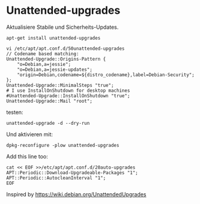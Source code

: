 # Unattended-upgrades

Aktualisiere Stabile und Sicherheits-Updates.

	apt-get install unattended-upgrades

	vi /etc/apt/apt.conf.d/50unattended-upgrades
	// Codename based matching:
	Unattended-Upgrade::Origins-Pattern {
        "o=Debian,a=jessie";
        "o=Debian,a=jessie-updates";
        "origin=Debian,codename=${distro_codename},label=Debian-Security";
	};
	Unattended-Upgrade::MinimalSteps "true";
	# I use InstallOnShutdown for desktop machines
	#Unattended-Upgrade::InstallOnShutdown "true";
	Unattended-Upgrade::Mail "root";

testen:

	unattended-upgrade -d --dry-run

Und aktivieren mit:

	dpkg-reconfigure -plow unattended-upgrades

Add this line too:

	cat << EOF >>/etc/apt/apt.conf.d/20auto-upgrades
	APT::Periodic::Download-Upgradeable-Packages "1";
	APT::Periodic::AutocleanInterval "1";
	EOF

Inspired by <https://wiki.debian.org/UnattendedUpgrades>
